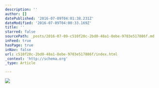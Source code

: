 ```yaml
---
description: ''
author: []
datePublished: '2016-07-09T04:01:38.231Z'
dateModified: '2016-07-09T04:00:33.169Z'
title: ''
starred: false
sourcePath: _posts/2016-07-09-c510f20c-2bd0-48a1-8ebe-9703e517886f.md
inFeed: true
hasPage: true
inNav: false
url: c510f20c-2bd0-48a1-8ebe-9703e517886f/index.html
_context: 'http://schema.org'
_type: Article

---
```

![](https://the-grid-user-content.s3-us-west-2.amazonaws.com/ad30907f-5223-4601-b5d3-6a0826c12d9e.jpg)